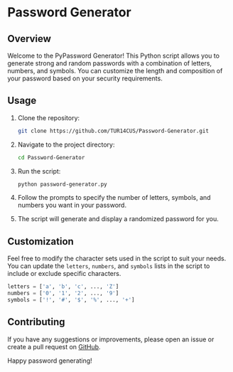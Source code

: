 # Password Generator

## Overview

Welcome to the PyPassword Generator! This Python script allows you to generate strong and random passwords with a combination of letters, numbers, and symbols. You can customize the length and composition of your password based on your security requirements.

## Usage

1. Clone the repository:

   ```bash
   git clone https://github.com/TUR14CUS/Password-Generator.git
   ```

2. Navigate to the project directory:

   ```bash
   cd Password-Generator
   ```

3. Run the script:

   ```bash
   python password-generator.py
   ```

4. Follow the prompts to specify the number of letters, symbols, and numbers you want in your password.

5. The script will generate and display a randomized password for you.

## Customization

Feel free to modify the character sets used in the script to suit your needs. You can update the `letters`, `numbers`, and `symbols` lists in the script to include or exclude specific characters.

```python
letters = ['a', 'b', 'c', ..., 'Z']
numbers = ['0', '1', '2', ..., '9']
symbols = ['!', '#', '$', '%', ..., '+']
```

## Contributing

If you have any suggestions or improvements, please open an issue or create a pull request on [GitHub](https://github.com/TUR14CUS/Password-Generator).

Happy password generating!
